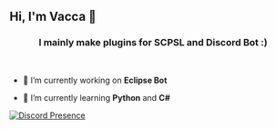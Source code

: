 ## Hi, I'm Vacca 👋

<h3 align="center"> I mainly make plugins for SCPSL and Discord Bot :)</h3><br>


- 🔭 I’m currently working on **Eclipse Bot**

- 🌱 I’m currently learning **Python** and **C#**


[![Discord Presence](https://lanyard.cnrad.dev/api/1030951880936935525)](https://discord.com/users/1030951880936935525)

